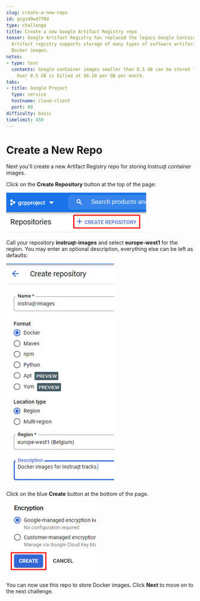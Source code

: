 ```yaml
---
slug: create-a-new-repo
id: gsgsd9wd770d
type: challenge
title: Create a new Google Artifact Registry repo
teaser: Google Artifact Registry has replaced the legacy Google Container Registry.
  Artifact registry supports storage of many types of software artifacts including
  Docker images.
notes:
- type: text
  contents: Google container images smaller than 0.5 GB can be stored for zero cost.
    Over 0.5 GB is billed at $0.10 per GB per month.
tabs:
- title: Google Project
  type: service
  hostname: cloud-client
  port: 80
difficulty: basic
timelimit: 450
---
```

Create a New Repo
=================

Next you'll create a new Artifact Registry repo for storing Instruqt container images.

Click on the **Create Repository** button at the top of the page:

![Create Repository](../assets/new_repository.png)

Call your repository **instruqt-images** and select **europe-west1** for the region. You may enter an optional description, everything else can be left as defaults:

![Repo Settings](../assets/repo_settings.png)

Click on the blue **Create** button at the bottom of the page.

![Create Button](../assets/create_button.png)

You can now use this repo to store Docker images. Click **Next** to move on to the next challenge.